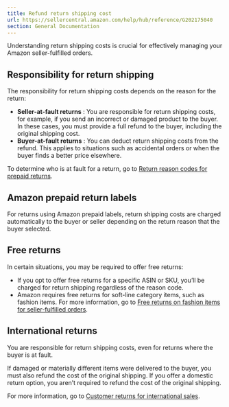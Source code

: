 ```yaml
---
title: Refund return shipping cost
url: https://sellercentral.amazon.com/help/hub/reference/G202175040
section: General Documentation
---
```


Understanding return shipping costs is crucial for effectively managing your
Amazon seller-fulfilled orders.

## Responsibility for return shipping

The responsibility for return shipping costs depends on the reason for the
return:

  * **Seller-at-fault returns** : You are responsible for return shipping costs, for example, if you send an incorrect or damaged product to the buyer. In these cases, you must provide a full refund to the buyer, including the original shipping cost. 
  * **Buyer-at-fault returns** : You can deduct return shipping costs from the refund. This applies to situations such as accidental orders or when the buyer finds a better price elsewhere. 

To determine who is at fault for a return, go to [Return reason codes for
prepaid returns](/gp/help/202080050).

## Amazon prepaid return labels

For returns using Amazon prepaid labels, return shipping costs are charged
automatically to the buyer or seller depending on the return reason that the
buyer selected.

## Free returns

In certain situations, you may be required to offer free returns:

  * If you opt to offer free returns for a specific ASIN or SKU, you’ll be charged for return shipping regardless of the reason code. 
  * Amazon requires free returns for soft-line category items, such as fashion items. For more information, go to [Free returns on fashion items for seller-fulfilled orders](/gp/help/GEKBRFKQE38CQA6V).

## International returns

You are responsible for return shipping costs, even for returns where the
buyer is at fault.

If damaged or materially different items were delivered to the buyer, you must
also refund the cost of the original shipping. If you offer a domestic return
option, you aren’t required to refund the cost of the original shipping.

For more information, go to [Customer returns for international
sales](/help/hub/reference/G201468550).

